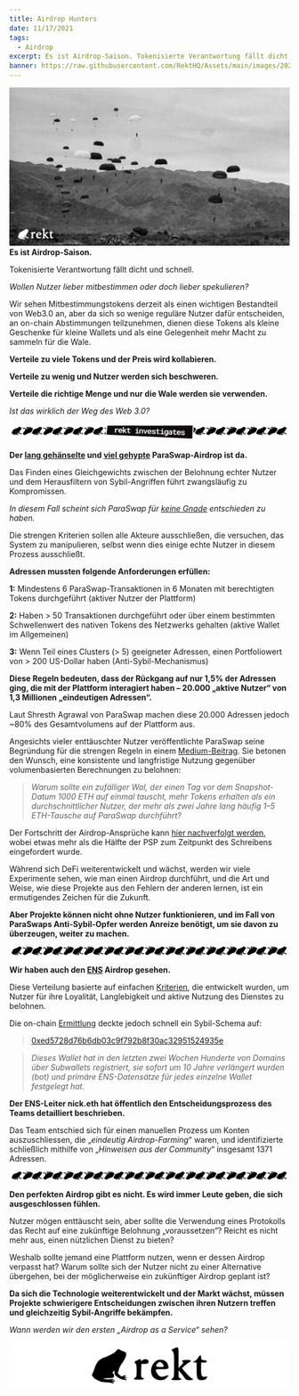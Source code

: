 ```yaml
---
title: Airdrop Hunters
date: 11/17/2021
tags:
  - Airdrop
excerpt: Es ist Airdrop-Saison. Tokenisierte Verantwortung fällt dicht und schnell. Wollen Nutzer lieber mitbestimmen oder doch lieber spekulieren?
banner: https://raw.githubusercontent.com/RektHQ/Assets/main/images/2021/11/airdrop-header.png
---
```

![](https://raw.githubusercontent.com/RektHQ/Assets/main/images/2021/11/airdrop-header.png)
**Es ist Airdrop-Saison.**

Tokenisierte Verantwortung fällt dicht und schnell.

_Wollen Nutzer lieber mitbestimmen oder doch lieber spekulieren?_

Wir sehen Mitbestimmungstokens derzeit als einen wichtigen Bestandteil von Web3.0 an, aber da sich so wenige reguläre Nutzer dafür entscheiden, an on-chain Abstimmungen teilzunehmen, dienen diese Tokens als kleine Geschenke für kleine Wallets und als eine Gelegenheit mehr Macht zu sammeln für die Wale.

**Verteile zu viele Tokens und der Preis wird kollabieren.**

**Verteile zu wenig und Nutzer werden sich beschweren.**

**Verteile die richtige Menge und nur die Wale werden sie verwenden.**

_Ist das wirklich der Weg des Web 3.0?_

![](https://raw.githubusercontent.com/RektHQ/Assets/main/images/2021/09/rekt-investigates-linebreak.png)

**Der [lang gehänselte](https://twitter.com/paraswap/status/1443969239094894601?ref_src=twsrc%5Etfw%7Ctwcamp%5Etweetembed%7Ctwterm%5E1443969239094894601%7Ctwgr%5E%7Ctwcon%5Es1_&ref_url=https%3A%2F%2Fwww.coindesk.com%2Ftech%2F2021%2F11%2F15%2Fdex-aggregator-paraswap-launches-psp-token-on-heels-of-ens-airdrop-excitement%2F) und [viel gehypte](https://twitter.com/paraswap/status/1454163395524108297) ParaSwap-Airdrop ist da.**

Das Finden eines Gleichgewichts zwischen der Belohnung echter Nutzer und dem Herausfiltern von Sybil-Angriffen führt zwangsläufig zu Kompromissen.

_In diesem Fall scheint sich ParaSwap für [keine Gnade](https://twitter.com/paraswap/status/1460242806929342464) entschieden zu haben._

Die strengen Kriterien sollen alle Akteure ausschließen, die versuchen, das System zu manipulieren, selbst wenn dies einige echte Nutzer in diesem Prozess ausschließt.

**Adressen mussten folgende Anforderungen erfüllen:**

**1:** Mindestens 6 ParaSwap-Transaktionen in 6 Monaten mit berechtigten Tokens durchgeführt (aktiver Nutzer der Plattform)

**2:** Haben > 50 Transaktionen durchgeführt oder über einem bestimmten Schwellenwert des nativen Tokens des Netzwerks gehalten (aktive Wallet im Allgemeinen)

**3:** Wenn Teil eines Clusters (> 5) geeigneter Adressen, einen Portfoliowert von > 200 US-Dollar haben (Anti-Sybil-Mechanismus)

**Diese Regeln bedeuten, dass der Rückgang auf nur 1,5% der Adressen ging, die mit der Plattform interagiert haben – 20.000 „aktive Nutzer“ von 1,3 Millionen „eindeutigen Adressen“.**

Laut Shresth Agrawal von ParaSwap machen diese 20.000 Adressen jedoch ~80% des Gesamtvolumens auf der Plattform aus.

Angesichts vieler enttäuschter Nutzer veröffentlichte ParaSwap seine Begründung für die strengen Regeln in einem [Medium-Beitrag](https://medium.com/paraswap/whats-an-active-user-clarifying-psp-token-distribution-filtering-logic-81df6096d410). Sie betonen den Wunsch, eine konsistente und langfristige Nutzung gegenüber volumenbasierten Berechnungen zu belohnen:

>_Warum sollte ein zufälliger Wal, der einen Tag vor dem Snapshot-Datum 1000 ETH auf einmal tauscht, mehr Tokens erhalten als ein durchschnittlicher Nutzer, der mehr als zwei Jahre lang häufig 1–5 ETH-Tausche auf ParaSwap durchführt?_

Der Fortschritt der Airdrop-Ansprüche kann [hier nachverfolgt werden](https://uniwhales.metabaseapp.com/public/dashboard/32d4a4a7-de71-4fb5-9d0c-bd39cacf2adc), wobei etwas mehr als die Hälfte der PSP zum Zeitpunkt des Schreibens eingefordert wurde.

Während sich DeFi weiterentwickelt und wächst, werden wir viele Experimente sehen, wie man einen Airdrop durchführt, und die Art und Weise, wie diese Projekte aus den Fehlern der anderen lernen, ist ein ermutigendes Zeichen für die Zukunft.

**Aber Projekte können nicht ohne Nutzer funktionieren, und im Fall von ParaSwaps Anti-Sybil-Opfer werden Anreize benötigt, um sie davon zu überzeugen, weiter zu machen.**

![](https://raw.githubusercontent.com/RektHQ/Assets/main/images/2021/03/rekt-linebreak.png) 

**Wir haben auch den [ENS](https://twitter.com/ensdomains) Airdrop gesehen.**

Diese Verteilung basierte auf einfachen [Kriterien](https://twitter.com/ensdomains/status/1455754470894317570), die entwickelt wurden, um Nutzer für ihre Loyalität, Langlebigkeit und aktive Nutzung des Dienstes zu belohnen.

Die on-chain [Ermittlung](https://twitter.com/mevbandit/status/1455911491148914689?s=20) deckte jedoch schnell ein Sybil-Schema auf:

>[0xed5728d76b6db03c9f792b8f30ac32951524935e](https://etherscan.io/address/0xed5728d76b6db03c9f792b8f30ac32951524935e)

>_Dieses Wallet hat in den letzten zwei Wochen Hunderte von Domains über Subwallets registriert, sie sofort um 10 Jahre verlängert wurden (bot) und primäre ENS-Datensätze für jedes einzelne Wallet festgelegt hat._

**Der ENS-Leiter nick.eth hat öffentlich den Entscheidungsprozess des Teams detailliert beschrieben.**

Das Team entschied sich für einen manuellen Prozess um Konten auszuschliessen, die „_eindeutig Airdrop-Farming_“ waren, und identifizierte schließlich mithilfe von „_Hinweisen aus der Community_“ insgesamt 1371 Adressen.

![](https://raw.githubusercontent.com/RektHQ/Assets/main/images/2021/03/rekt-linebreak.png) 

**Den perfekten Airdrop gibt es nicht. Es wird immer Leute geben, die sich ausgeschlossen fühlen.**

Nutzer mögen enttäuscht sein, aber sollte die Verwendung eines Protokolls das Recht auf eine zukünftige Belohnung „voraussetzen“? Reicht es nicht mehr aus, einen nützlichen Dienst zu bieten?

Weshalb sollte jemand eine Plattform nutzen, wenn er dessen Airdrop verpasst hat? Warum sollte sich der Nutzer nicht zu einer Alternative übergehen, bei der möglicherweise ein zukünftiger Airdrop geplant ist?

**Da sich die Technologie weiterentwickelt und der Markt wächst, müssen Projekte schwierigere Entscheidungen zwischen ihren Nutzern treffen und gleichzeitig Sybil-Angriffe bekämpfen.**

_Wann werden wir den ersten „Airdrop as a Service“ sehen?_

![](https://raw.githubusercontent.com/RektHQ/Assets/main/images/2021/08/rekt-outline-conc.png)
